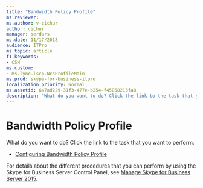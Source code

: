 ```yaml
---
title: "Bandwidth Policy Profile"
ms.reviewer: 
ms.author: v-cichur
author: cichur
manager: serdars
ms.date: 11/17/2018
audience: ITPro
ms.topic: article
f1.keywords:
- CSH
ms.custom:
- ms.lync.lscp.NcsProfileMain
ms.prod: skype-for-business-itpro
localization_priority: Normal
ms.assetid: 6a7ad229-31f3-477e-b254-f45858213fa8
description: "What do you want to do? Click the link to the task that you want to perform."
---
```


# Bandwidth Policy Profile

What do you want to do? Click the link to the task that you want to perform.

- [Configuring Bandwidth Policy Profile](https://technet.microsoft.com/library/08a2e18f-9b0d-4a2f-aa14-13bbf79ec745.aspx)

For details about the different procedures that you can perform by using the Skype for Business Server Control Panel, see [Manage Skype for Business Server 2015](../../manage/manage.md).

